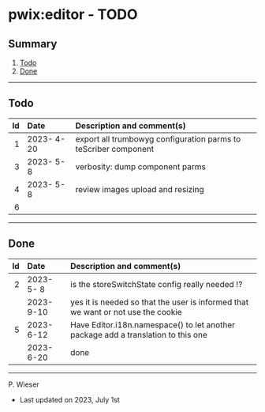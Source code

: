 # pwix:editor - TODO

## Summary

1. [Todo](#todo)
2. [Done](#done)

---
## Todo

|   Id | Date       | Description and comment(s) |
| ---: | :---       | :---                       |
|    1 | 2023- 4-20 | export all trumbowyg configuration parms to teScriber component |
|    3 | 2023- 5- 8 | verbosity: dump component parms |
|    4 | 2023- 5- 8 | review images upload and resizing |
|    6 |  |  |

---
## Done

|   Id | Date       | Description and comment(s) |
| ---: | :---       | :---                       |
|    2 | 2023- 5- 8 | is the storeSwitchState config really needed !? |
|      | 2023- 9-10 | yes it is needed so that the user is informed that we want or not use the cookie |
|    5 | 2023- 6-12 | Have Editor.i18n.namespace() to let another package add a translation to this one |
|      | 2023- 6-20 | done |

---
P. Wieser
- Last updated on 2023, July 1st
